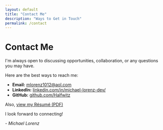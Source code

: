 ```yaml
---
layout: default
title: "Contact Me"
description: "Ways to Get in Touch"
permalink: /contact
---
```


# Contact Me
I'm always open to discussing opportunities, collaboration, or any questions you may have. 

Here are the best ways to reach me:
- **Email:** [mlorenz1012@aol.com](mailto:mlorenz1012@aol.com)
- **LinkedIn:** [linkedin.com/in/michael-lorenz-dev/](https://www.linkedin.com/in/michael-lorenz-dev/)
- **GitHub:** [github.com/Halfwitz](https://github.com/Halfwitz)

Also, [view my Résumé (PDF)](/assets/Michael-Lorenz-Resume.pdf)

I look forward to connecting!

*- Michael Lorenz*